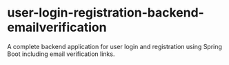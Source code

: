 # user-login-registration-backend-emailverification
A complete backend application for user login and registration using Spring Boot including email verification links.
